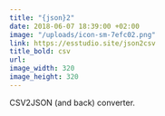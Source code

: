 ```yaml
---
title: "{json}2"
date: 2018-06-07 18:39:00 +02:00
image: "/uploads/icon-sm-7efc02.png"
link: https://esstudio.site/json2csv
title_bold: csv
url: 
image_width: 320
image_height: 320
---
```


CSV2JSON (and back) converter.